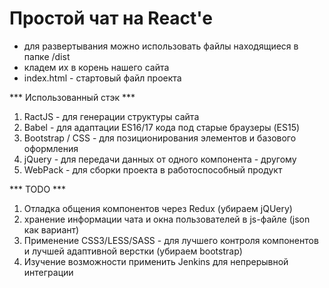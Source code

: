# Простой чат на React'e

* для развертывания можно использовать файлы находящиеся в папке /dist
* кладем их в корень нашего сайта
* index.html - стартовый файл проекта

*** Использованный стэк ***
1) RactJS - для генерации структуры сайта
2) Babel - для адаптации ES16/17 кода под старые браузеры (ES15)
2) Bootstrap / CSS - для позиционирования элементов и базового оформления 
3) jQuery - для передачи данных от одного компонента - другому
4) WebPack - для сборки проекта в работоспособный продукт


*** TODO ***

1) Отладка общения компонентов через Redux (убираем jQUery)
2) хранение информации чата и окна пользователей в js-файле (json как вариант)
3) Применение CSS3/LESS/SASS - для лучшего контроля компонентов и лучшей адаптивной верстки (убираем bootstrap)
4) Изучение возможности применить Jenkins для непрерывной интеграции
